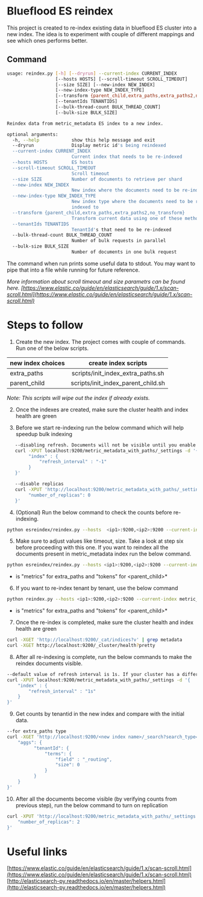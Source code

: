 
# Blueflood ES reindex

This project is created to re-index existing data in blueflood ES cluster into a 
new index. The idea is to experiment with couple of different mappings and see 
which ones performs better.


## Command

```bash
usage: reindex.py [-h] [--dryrun] --current-index CURRENT_INDEX
                  [--hosts HOSTS] [--scroll-timeout SCROLL_TIMEOUT]
                  [--size SIZE] [--new-index NEW_INDEX]
                  [--new-index-type NEW_INDEX_TYPE]
                  [--transform {parent_child,extra_paths,extra_paths2,no_transform}]
                  [--tenantIds TENANTIDS]
                  [--bulk-thread-count BULK_THREAD_COUNT]
                  [--bulk-size BULK_SIZE]

Reindex data from metric_metadata ES index to a new index.

optional arguments:
  -h, --help            show this help message and exit
  --dryrun              Display metric id's being reindexed
  --current-index CURRENT_INDEX
                        Current index that needs to be re-indexed
  --hosts HOSTS         ES hosts
  --scroll-timeout SCROLL_TIMEOUT
                        Scroll timeout
  --size SIZE           Number of documents to retrieve per shard
  --new-index NEW_INDEX
                        New index where the documents need to be re-indexed to
  --new-index-type NEW_INDEX_TYPE
                        New index type where the documents need to be re-
                        indexed to
  --transform {parent_child,extra_paths,extra_paths2,no_transform}
                        Transform current data using one of these methods
  --tenantIds TENANTIDS
                        TenantId's that need to be re-indexed
  --bulk-thread-count BULK_THREAD_COUNT
                        Number of bulk requests in parallel
  --bulk-size BULK_SIZE
                        Number of documents in one bulk request
```

The command when run prints some useful data to stdout. You may want to pipe that
into a file while running for future reference.



*More information about scroll timeout and size parametrs can be found here. [https://www.elastic.co/guide/en/elasticsearch/guide/1.x/scan-scroll.html](https://www.elastic.co/guide/en/elasticsearch/guide/1.x/scan-scroll.html)* 

# Steps to follow

1. Create the new index. The project comes with couple of commands. Run one of
the below scripts. 
   
| new index choices    | create index scripts               |
| ---------------------|:----------------------------------:|
| extra_paths          | scripts/init_index_extra_paths.sh  |
| parent_child         | scripts/init_index_parent_child.sh |

*Note: This scripts will wipe out the index if already exists.*

2. Once the indexes are created, make sure the cluster health and index health 
are green
   
3. Before we start re-indexing run the below command which will help speedup bulk indexing
   
```bash   
   --disabling refresh. Documents will not be visible until you enable refresh. 
   curl -XPUT localhost:9200/metric_metadata_with_paths/_settings -d '{
        "index" : {
            "refresh_interval" : "-1"
        } 
   }'
```
   
```bash
   --disable replicas
   curl -XPUT 'http://localhost:9200/metric_metadata_with_paths/_settings' -d '{
        "number_of_replicas": 0
   }'
```
   
4. (Optional) Run the below command to check the counts before re-indexing.   

```bash
python esreindex/reindex.py --hosts  <ip1>:9200,<ip2>:9200 --current-index metric_metadata_v2 --dryrun
```

5. Make sure to adjust values like timeout, size. Take a look at step six before 
proceeding with this one. If you want to reindex all the documents present in 
metric_metadata index run the below command.

```bash
python esreindex/reindex.py --hosts <ip1>:9200,<ip2>:9200 --current-index metric_metadata  --scroll-timeout 10m --size 100 --new-index <new index name> --new-index-type <new index type> --transform <extra_paths|parent_child>  &> result.out
```
* <new index type> is "metrics" for extra_paths and "tokens" for <parent_child>*

6. If you want to re-index tenant by tenant, use the below command

```bash
python reindex.py --hosts <ip1>:9200,<ip2>:9200 --current-index metric_metadata  --scroll-timeout 10m --size 100 --new-index <new index name> --new-index-type <new index type> --transform <extra_paths|parent_child> --tenantIds <id1>,<id2>  &> result.out 
```

* <new index type> is "metrics" for extra_paths and "tokens" for <parent_child>*

7. Once the re-index is completed, make sure the cluster health and index health 
are green

```bash
curl -XGET 'http://localhost:9200/_cat/indices?v' | grep metadata
curl -XGET http://localhost:9200/_cluster/health?pretty
```   
   
8. After all re-indexing is complete, run the below commands to make the reindex 
documents visible.

```bash
--default value of refresh interval is 1s. If your cluster has a different value set that amount.
curl -XPUT localhost:9200/metric_metadata_with_paths/_settings -d '{
    "index" : {
        "refresh_interval" : "1s"
    } 
}'
```

9. Get counts by tenantid in the new index and compare with the initial data.
 
```bash
--for extra_paths type
curl -XGET 'http://localhost:9200/<new index name>/_search?search_type=count&pretty' -d '{
    "aggs": {
          "tenantId": {
              "terms": {
                  "field" : "_routing",
                  "size": 0
              }
          }
    }
}'
```

10. After all the documents become visible (by verifying counts from previous step),
run the below command to turn on replication

```bash
curl -XPUT 'http://localhost:9200/metric_metadata_with_paths/_settings' -d '{
    "number_of_replicas": 2
}'
```
 

# Useful links

[https://www.elastic.co/guide/en/elasticsearch/guide/1.x/scan-scroll.html](https://www.elastic.co/guide/en/elasticsearch/guide/1.x/scan-scroll.html)
[http://elasticsearch-py.readthedocs.io/en/master/helpers.html](http://elasticsearch-py.readthedocs.io/en/master/helpers.html)